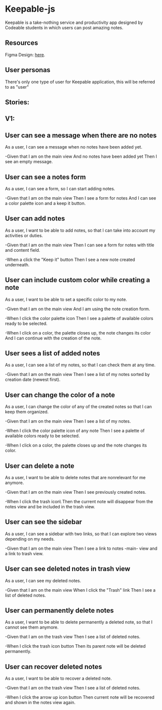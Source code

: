 # Keepable-js

Keepable is a take-nothing service and productivity app designed by Codeable students in which users can post amazing notes.

## Resources

Figma Design: [here](https://www.figma.com/file/k5rXgNdQ7UPcOdyY6S2JI7/Keepable?node-id=0%3A1&mode=dev).

## User personas

There's only one type of user for Keepable application, this will be referred to as "user"

## Stories:

## V1:

## User can see a message when there are no notes

As a user, I can see a message when no notes have been added yet.

-Given that I am on the main view
And no notes have been added yet
Then I see an empty message.

## User can see a notes form

As a user, I can see a form, so I can start adding notes.

-Given that I am on the main view
Then I see a form for notes
And I can see a color palette icon and a keep it button.

## User can add notes

As a user, I want to be able to add notes, so that I can take into account my activities or duties.

-Given that I am on the main view
Then I can see a form for notes with title and content field.

-When a click the "Keep it" button
Then I see a new note created underneath.

## User can include custom color while creating a note

As a user, I want to be able to set a specific color to my note.

-Given that I am on the main view
And I am using the note creation form.

-When I click the color palette icon
Then I see a palette of available colors ready to be selected.

-When I click on a color, the palette closes up, the note changes its color
And I can continue with the creation of the note.

## User sees a list of added notes

As a user, I can see a list of my notes, so that I can check them at any time.

-Given that I am on the main view
Then I see a list of my notes sorted by creation date (newest first).

## User can change the color of a note

As a user, I can change the color of any of the created notes so that I can keep them organized.

-Given that I am on the main view
Then I see a list of my notes.

-When I click the color palette icon of any note
Then I see a palette of available colors ready to be selected.

-When I click on a color, the palette closes up and the note changes its color.

## User can delete a note

As a user, I want to be able to delete notes that are nonrelevant for me anymore.

-Given that I am on the main view
Then I see previously created notes.

-When I click the trash icon\ Then the current note will disappear from the notes view and be included in the trash view.

## User can see the sidebar

As a user, I can see a sidebar with two links, so that I can explore two views depending on my needs.

-Given that I am on the main view
Then I see a link to notes -main- view and a link to trash view.

## User can see deleted notes in trash view

As a user, I can see my deleted notes.

-Given that I am on the main view
When I click the "Trash" link
Then I see a list of deleted notes.

## User can permanently delete notes

As a user, I want to be able to delete permanently a deleted note, so that I cannot see them anymore.

-Given that I am on the trash view
Then I see a list of deleted notes.

-When I click the trash icon button
Then its parent note will be deleted permanently.

## User can recover deleted notes

As a user, I want to be able to recover a deleted note.

-Given that I am on the trash view
Then I see a list of deleted notes.

-When I click the arrow up icon button
Then current note will be recovered and shown in the notes view again.
